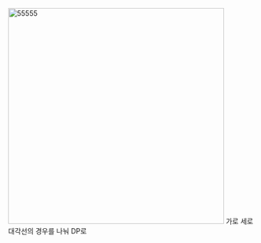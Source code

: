 <img width="439" alt="55555" src="https://user-images.githubusercontent.com/68943993/181430947-8962be2d-0b6c-4ee2-a24e-29884aa10fa5.PNG">
가로 세로 대각선의 경우를 나눠 DP로 
